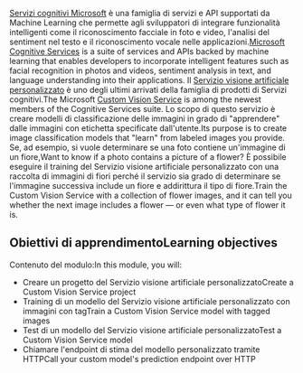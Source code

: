 <span data-ttu-id="c0e9d-101">[Servizi cognitivi Microsoft](https://azure.microsoft.com/services/cognitive-services/ "Servizi cognitivi Microsoft") è una famiglia di servizi e API supportati da Machine Learning che permette agli sviluppatori di integrare funzionalità intelligenti come il riconoscimento facciale in foto e video, l'analisi del sentiment nel testo e il riconoscimento vocale nelle applicazioni.</span><span class="sxs-lookup"><span data-stu-id="c0e9d-101">[Microsoft Cognitive Services](https://azure.microsoft.com/services/cognitive-services/ "Microsoft Cognitive Services") is a suite of services and APIs backed by machine learning that enables developers to incorporate intelligent features such as facial recognition in photos and videos, sentiment analysis in text, and language understanding into their applications.</span></span> <span data-ttu-id="c0e9d-102">Il [Servizio visione artificiale personalizzato](https://azure.microsoft.com/services/cognitive-services/custom-vision-service/) è uno degli ultimi arrivati della famiglia di prodotti di Servizi cognitivi.</span><span class="sxs-lookup"><span data-stu-id="c0e9d-102">The Microsoft [Custom Vision Service](https://azure.microsoft.com/services/cognitive-services/custom-vision-service/) is among the newest members of the Cognitive Services suite.</span></span> <span data-ttu-id="c0e9d-103">Lo scopo di questo servizio è creare modelli di classificazione delle immagini in grado di "apprendere" dalle immagini con etichetta specificate dall'utente.</span><span class="sxs-lookup"><span data-stu-id="c0e9d-103">Its purpose is to create image classification models that "learn" from labeled images you provide.</span></span> <span data-ttu-id="c0e9d-104">Se, ad esempio, si vuole determinare se una foto contiene un'immagine di un fiore,</span><span class="sxs-lookup"><span data-stu-id="c0e9d-104">Want to know if a photo contains a picture of a flower?</span></span> <span data-ttu-id="c0e9d-105">È possibile eseguire il training del Servizio visione artificiale personalizzato con una raccolta di immagini di fiori perché il servizio sia grado di determinare se l'immagine successiva include un fiore e addirittura il tipo di fiore.</span><span class="sxs-lookup"><span data-stu-id="c0e9d-105">Train the Custom Vision Service with a collection of flower images, and it can tell you whether the next image includes a flower — or even what type of flower it is.</span></span>

## <a name="learning-objectives"></a><span data-ttu-id="c0e9d-106">Obiettivi di apprendimento</span><span class="sxs-lookup"><span data-stu-id="c0e9d-106">Learning objectives</span></span>

<span data-ttu-id="c0e9d-107">Contenuto del modulo:</span><span class="sxs-lookup"><span data-stu-id="c0e9d-107">In this module, you will:</span></span>

- <span data-ttu-id="c0e9d-108">Creare un progetto del Servizio visione artificiale personalizzato</span><span class="sxs-lookup"><span data-stu-id="c0e9d-108">Create a Custom Vision Service project</span></span>
- <span data-ttu-id="c0e9d-109">Training di un modello del Servizio visione artificiale personalizzato con immagini con tag</span><span class="sxs-lookup"><span data-stu-id="c0e9d-109">Train a Custom Vision Service model with tagged images</span></span>
- <span data-ttu-id="c0e9d-110">Test di un modello del Servizio visione artificiale personalizzato</span><span class="sxs-lookup"><span data-stu-id="c0e9d-110">Test a Custom Vision Service model</span></span>
- <span data-ttu-id="c0e9d-111">Chiamare l'endpoint di stima del modello personalizzato tramite HTTP</span><span class="sxs-lookup"><span data-stu-id="c0e9d-111">Call your custom model's prediction endpoint over HTTP</span></span> 